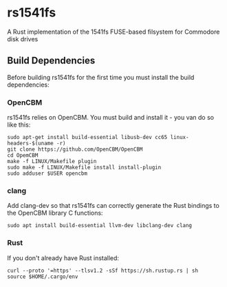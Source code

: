 # rs1541fs
A Rust implementation of the 1541fs FUSE-based filsystem for Commodore disk drives

## Build Dependencies

Before building rs1541fs for the first time you must install the build dependencies:

### OpenCBM

rs1541fs relies on OpenCBM.  You must build and install it - you van do so like this:
```
sudo apt-get install build-essential libusb-dev cc65 linux-headers-$(uname -r)
git clone https://github.com/OpenCBM/OpenCBM
cd OpemCBM
make -f LINUX/Makefile plugin
sudo make -f LINUX/Makefile install install-plugin
sudo adduser $USER opencbm
```

### clang

Add clang-dev so that rs1541fs can correctly generate the Rust bindings to the OpenCBM library C functions:
```
sudo apt install build-essential llvm-dev libclang-dev clang
```

### Rust

If you don't already have Rust installed:
```
curl --proto '=https' --tlsv1.2 -sSf https://sh.rustup.rs | sh
source $HOME/.cargo/env
```